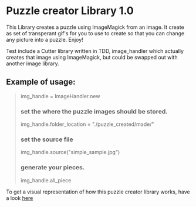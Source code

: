 Puzzle creator Library 1.0
==========================


This Library creates a puzzle using ImageMagick from an image. It create as set of transperant gif's for you to use to create so that you can change any picture into a puzzle. Enjoy!

Test include a Cutter library written in TDD, image_handler which actually creates that image using ImageMagick, but could be swapped out with another image library.


Example of usage:
-----------------


> img_handle = ImageHandler.new
> 
> ### set the where the puzzle images should be stored.
> img_handle.folder_location = "./puzzle_created/made/"
> 
> ### set the source file
> img_handle.source("simple_sample.jpg")
> 
> ### generate your pieces.
> img_handle.all_piece


To get a visual representation of how this puzzle creator library works, have a look [here](https://github.com/ziemekwolski/Puzzle-Maker/blob/master/test/puzzle_creator_explained.jpg)
